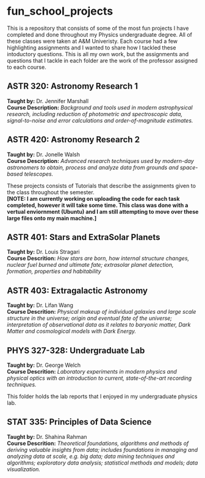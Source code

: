 # fun_school_projects
This is a repository that consists of some of the most fun projects I have completed and done throughout my Physics undergraduate degree. All of these classes were taken at A&M Univeristy. Each course had a few highlighting assignments and I wanted to share how I tackled these intoductory questions. This is all my own work, but the assignments and questions that I tackle in each folder are the work of the professor assigned to each course.



## ASTR 320: Astronomy Research 1

**Taught by:** Dr. Jennifer Marshall \
**Course Description:** *Background and tools used in modern astrophysical research, including reduction of photometric and spectroscopic data, signal-to-noise and error calculations and order-of-magnitude estimates.* 


## ASTR 420: Astronomy Research 2

**Taught by:** Dr. Jonelle Walsh \
**Course Description:** *Advanced research techniques used by modern-day astronomers to obtain, process and analyze data from grounds and space-based telescopes.* 

These projects consists of Tutorials that describe the assignments given to the class throughout the semester. \
**[NOTE: I am currently working on uploading the code for each task completed, however it will take some time. This class was done with a vertual enviornment (Ubuntu) and I am still attempting to move over these large files onto my main machine.]**


## ASTR 401: Stars and ExtraSolar Planets

**Taught by:** Dr. Louis Stragari \
**Course Descrition:** *How stars are born, how internal structure changes, nuclear fuel burned and ultimate fate; extrasolar planet detection, formation, properties and habitability* 

## ASTR 403: Extragalactic Astronomy

**Taught by:** Dr. Lifan Wang \
**Course Descrition:** *Physical makeup of individual galaxies and large scale structure in the universe; origin and eventual fate of the universe; interpretation of observational data as it relates to baryonic matter, Dark Matter and cosmological models with Dark Energy.* 


## PHYS 327-328: Undergraduate Lab

**Taught by:** Dr. George Welch \
**Course Descrition:** *Laboratory experiments in modern physics and physical optics with an introduction to current, state-of-the-art recording techniques.* 

This folder holds the lab reports that I enjoyed in my undergraduate physics lab.


## STAT 335: Principles of Data Science

**Taught by:** Dr. Shahina Rahman \
**Course Descrition:** *Theoretical foundations, algorithms and methods of deriving valuable insights from data; includes foundations in managing and analyzing data at scale, e.g. big data; data mining techniques and algorithms; exploratory data analysis; statistical methods and models; data visualization.*  
